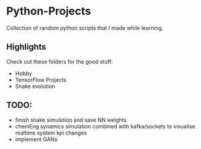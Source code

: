 # Python-Projects
Collection of random python scripts that I made while learning. 

## Highlights
Check out these folders for the good stuff:
  - Hobby
  - TensorFlow Projects
  - Snake evolution

## TODO:
- finish snake simulation and save NN weights 
- chemEng synamics simulation combined with kafka/sockets to visualise realtime system kpi changes
- implement GANs
